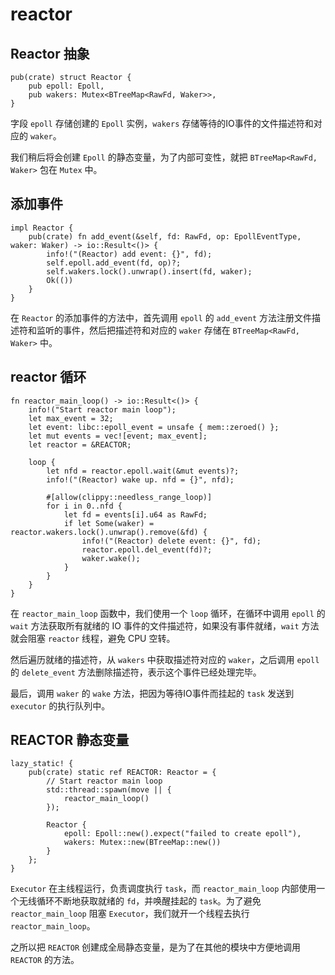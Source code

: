 # reactor

## Reactor 抽象

```rust,noplayground
pub(crate) struct Reactor {
    pub epoll: Epoll,
    pub wakers: Mutex<BTreeMap<RawFd, Waker>>,
}
```

字段 `epoll` 存储创建的 `Epoll` 实例，`wakers` 存储等待的IO事件的文件描述符和对应的 `waker`。

我们稍后将会创建 `Epoll` 的静态变量，为了内部可变性，就把 `BTreeMap<RawFd, Waker>` 包在 `Mutex` 中。



## 添加事件

```rust,noplayground
impl Reactor {
    pub(crate) fn add_event(&self, fd: RawFd, op: EpollEventType, waker: Waker) -> io::Result<()> {
        info!("(Reactor) add event: {}", fd);
        self.epoll.add_event(fd, op)?;
        self.wakers.lock().unwrap().insert(fd, waker);
        Ok(())
    }
}
```

在 `Reactor` 的添加事件的方法中，首先调用 `epoll` 的 `add_event` 方法注册文件描述符和监听的事件，然后把描述符和对应的 `waker` 存储在 `BTreeMap<RawFd, Waker>` 中。



## reactor 循环

```rust,noplayground
fn reactor_main_loop() -> io::Result<()> {
    info!("Start reactor main loop");
    let max_event = 32;
    let event: libc::epoll_event = unsafe { mem::zeroed() };
    let mut events = vec![event; max_event];
    let reactor = &REACTOR;

    loop {
        let nfd = reactor.epoll.wait(&mut events)?;
        info!("(Reactor) wake up. nfd = {}", nfd);

        #[allow(clippy::needless_range_loop)]
        for i in 0..nfd {
            let fd = events[i].u64 as RawFd;
            if let Some(waker) = reactor.wakers.lock().unwrap().remove(&fd) {
                info!("(Reactor) delete event: {}", fd);
                reactor.epoll.del_event(fd)?;
                waker.wake();
            }
        }
    }
}
```

在 `reactor_main_loop` 函数中，我们使用一个 `loop` 循环，在循环中调用 `epoll` 的 `wait` 方法获取所有就绪的 IO 事件的文件描述符，如果没有事件就绪，`wait` 方法就会阻塞 `reactor` 线程，避免 CPU 空转。

然后遍历就绪的描述符，从 `wakers` 中获取描述符对应的 `waker`，之后调用 `epoll` 的 `delete_event` 方法删除描述符，表示这个事件已经处理完毕。

最后，调用 `waker` 的 `wake` 方法，把因为等待IO事件而挂起的 `task` 发送到 `executor` 的执行队列中。



## REACTOR 静态变量

```rust,noplayground
lazy_static! {
    pub(crate) static ref REACTOR: Reactor = {
        // Start reactor main loop
        std::thread::spawn(move || {
            reactor_main_loop()
        });

        Reactor {
            epoll: Epoll::new().expect("failed to create epoll"),
            wakers: Mutex::new(BTreeMap::new())
        }
    };
}
```

`Executor` 在主线程运行，负责调度执行 `task`，而 `reactor_main_loop` 内部使用一个无线循环不断地获取就绪的 `fd`，并唤醒挂起的 `task`。为了避免 `reactor_main_loop` 阻塞 `Executor`，我们就开一个线程去执行 `reactor_main_loop`。

之所以把 `REACTOR` 创建成全局静态变量，是为了在其他的模块中方便地调用 `REACTOR` 的方法。
